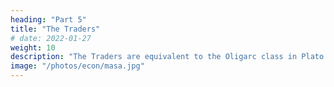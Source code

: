 ```yaml
---
heading: "Part 5"
title: "The Traders"
# date: 2022-01-27
weight: 10
description: "The Traders are equivalent to the Oligarc class in Plato and the Vaeshya class in Hinduism"
image: "/photos/econ/masa.jpg"
---
```

